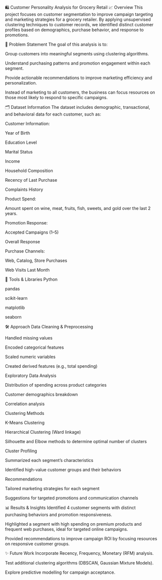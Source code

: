 🛍️ Customer Personality Analysis for Grocery Retail
📈 Overview
This project focuses on customer segmentation to improve campaign targeting and marketing strategies for a grocery retailer. By applying unsupervised clustering techniques to customer records, we identified distinct customer profiles based on demographics, purchase behavior, and response to promotions.

🎯 Problem Statement
The goal of this analysis is to:

Group customers into meaningful segments using clustering algorithms.

Understand purchasing patterns and promotion engagement within each segment.

Provide actionable recommendations to improve marketing efficiency and personalization.

Instead of marketing to all customers, the business can focus resources on those most likely to respond to specific campaigns.

🗂️ Dataset Information
The dataset includes demographic, transactional, and behavioral data for each customer, such as:

Customer Information:

Year of Birth

Education Level

Marital Status

Income

Household Composition

Recency of Last Purchase

Complaints History

Product Spend:

Amount spent on wine, meat, fruits, fish, sweets, and gold over the last 2 years.

Promotion Response:

Accepted Campaigns (1–5)

Overall Response

Purchase Channels:

Web, Catalog, Store Purchases

Web Visits Last Month

🧰 Tools & Libraries
Python

pandas

scikit-learn

matplotlib

seaborn

🛠️ Approach
Data Cleaning & Preprocessing

Handled missing values

Encoded categorical features

Scaled numeric variables

Created derived features (e.g., total spending)

Exploratory Data Analysis

Distribution of spending across product categories

Customer demographics breakdown

Correlation analysis

Clustering Methods

K-Means Clustering

Hierarchical Clustering (Ward linkage)

Silhouette and Elbow methods to determine optimal number of clusters

Cluster Profiling

Summarized each segment’s characteristics

Identified high-value customer groups and their behaviors

Recommendations

Tailored marketing strategies for each segment

Suggestions for targeted promotions and communication channels

📊 Results & Insights
Identified 4 customer segments with distinct purchasing behaviors and promotion responsiveness.

Highlighted a segment with high spending on premium products and frequent web purchases, ideal for targeted online campaigns.

Provided recommendations to improve campaign ROI by focusing resources on responsive customer groups.

✨ Future Work
Incorporate Recency, Frequency, Monetary (RFM) analysis.

Test additional clustering algorithms (DBSCAN, Gaussian Mixture Models).

Explore predictive modelling for campaign acceptance.

